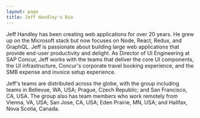 ```yaml
---
layout: page
title: Jeff Handley's Bio
---
```


Jeff Handley has been creating web applications for over 20 years. He grew up on the Microsoft stack but now focuses on Node, React, Redux, and GraphQL. Jeff is passionate about building large web applications that provide end-user productivity and delight. As Director of UI Engineering at SAP Concur, Jeff works with the teams that deliver the core UI components, the UI infrastructure, Concur's corporate travel booking experience, and the SMB expense and invoice setup experience.

Jeff's teams are distributed across the globe, with the group including teams in Bellevue, WA, USA; Prague, Czech Republic; and San Francisco, CA, USA. The group also has team members who work remotely from Vienna, VA, USA; San Jose, CA, USA; Eden Prairie, MN, USA; and Halifax, Nova Scotia, Canada.
